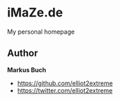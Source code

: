# iMaZe.de

My personal homepage

## Author

**Markus Buch**
- <https://github.com/elliot2extreme>
- <https://twitter.com/elliot2extreme>
